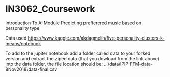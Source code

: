 # IN3062_Coursework
 Introduction To Ai Module
Predicting prefferered music based on personality type

Data used:https://www.kaggle.com/akdagmelih/five-personality-clusters-k-means/notebook

To add to the jupiter notebook add a folder called data to your forked version and extract the ziped data (that you dowload from the link above) into the data folder, the file location should be:
...\data\IPIP-FFM-data-8Nov2018\data-final.csv

